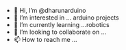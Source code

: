 - 👋 Hi, I’m @dharunarduino
- 👀 I’m interested in ... arduino projects
- 🌱 I’m currently learning ...robotics
- 💞️ I’m looking to collaborate on ...
- 📫 How to reach me ...

<!---
dharunarduino/dharunarduino is a ✨ special ✨ repository because its `README.md` (this file) appears on your GitHub profile.
You can click the Preview link to take a look at your changes.
--->
